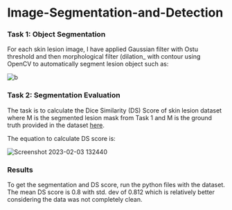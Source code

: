 # Image-Segmentation-and-Detection

### Task 1: Object Segmentation
For each skin lesion image, I have applied Gaussian filter with Ostu threshold and then morphological filter (dilation_ with contour using OpenCV to automatically segment lesion object such as:
 
![b](https://user-images.githubusercontent.com/101992840/216715209-c9ec608a-c252-47f5-8b6a-dbeaf5c47abd.png)

### Task 2: Segmentation Evaluation
The task is to calculate the Dice Similarity (DS) Score of skin lesion dataset where M is the segmented lesion mask from Task 1 and M is the ground truth provided in the dataset [here](https://drive.google.com/drive/folders/1VWPGP18jjCaSucbnfN3ALRYAaPQxMPYU).

The equation to calculate DS score is:

![Screenshot 2023-02-03 132440](https://user-images.githubusercontent.com/101992840/216713606-a78e857f-e19c-433d-b007-86fab400f5ba.png)

### Results
To get the segmentation and DS score, run the python files with the dataset. The mean DS score is 0.8 with std. dev of 0.812 which is relatively better considering the data was not completely clean.

